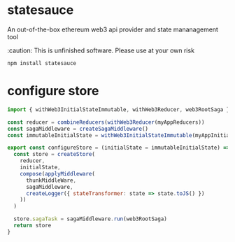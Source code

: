 # statesauce

An out-of-the-box ethereum web3 api provider and state mananagement tool

:caution: This is unfinished software. Please use at your own risk

```
npm install statesauce
```

# configure store
```js
import { withWeb3InitialStateImmutable, withWeb3Reducer, web3RootSaga } from 'statesauce'

const reducer = combineReducers(withWeb3Reducer(myAppReducers))
const sagaMiddleware = createSagaMiddleware()
const immutableInitialState = withWeb3InitialStateImmutable(myAppInitialState)

export const configureStore = (initialState = immutableInitialState) => {
  const store = createStore(
    reducer,
    initialState,
    compose(applyMiddleware(
      thunkMiddleWare,
      sagaMiddleware,
      createLogger({ stateTransformer: state => state.toJS() })
    ))
  )

  store.sagaTask = sagaMiddleware.run(web3RootSaga)
  return store
}
```